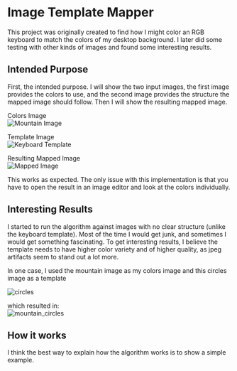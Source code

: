 # Image Template Mapper

This project was originally created to find how I might color an RGB
keyboard to match the colors of my desktop background. I later did some
testing with other kinds of images and found some interesting results. 

## Intended Purpose
First, the intended purpose. I will show the two input images, the first
image provides the colors to use, and the second image provides the structure
the mapped image should follow. Then I will show the resulting mapped
image.

Colors Image\
![Mountain Image][mountain]

Template Image\
![Keyboard Template][keyboard]

Resulting Mapped Image\
![Mapped Image][mountain_on_keyboard]

This works as expected. The only issue with this implementation is that you
have to open the result in an image editor and look at the colors individually.

## Interesting Results

I started to run the algorithm against images with no clear structure (unlike the keyboard template).
Most of the time I would get junk, and sometimes I would get something fascinating. To get 
interesting results, I believe the template needs to have higher color variety and of higher quality,
as jpeg artifacts seem to stand out a lot more.

In one case, I used the mountain image as my colors image
 and this circles image as a template

![circles][circles]

which resulted in:\
![mountain_circles][mountain_on_circles]

## How it works

I think the best way to explain how the algorithm works is to show a simple
example.




[keyboard]: https://imgur.com/QnU4Kfz.png
[mountain]: https://imgur.com/AygvH4U.png
[mountain_on_keyboard]: https://imgur.com/NFv9Ooh.png


[mountain_on_circles]: https://imgur.com/TvKNGwI.png
[circles]: https://imgur.com/iVTFbu6.png

[example_template]: example_template.png
[example_colors]:
[example_result]:
